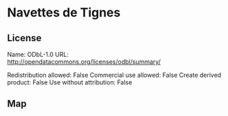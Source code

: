 # Navettes de Tignes
    
## License

Name: ODbL-1.0
URL: http://opendatacommons.org/licenses/odbl/summary/

Redistribution allowed: False
Commercial use allowed: False
Create derived product: False
Use without attribution: False

## Map

<WorldMap topic="stefan/public-transport/Navettes_de_Tignes/vehicle_positions/#" />
